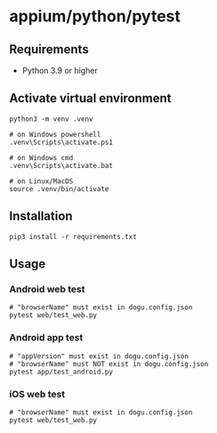# appium/python/pytest

## Requirements

* Python 3.9 or higher

## Activate virtual environment

```shell
python3 -m venv .venv

# on Windows powershell
.venv\Scripts\activate.ps1 

# on Windows cmd
.venv\Scripts\activate.bat 

# on Linux/MacOS
source .venv/bin/activate 
```

## Installation

```shell
pip3 install -r requirements.txt
```

## Usage

### Android web test

```shell
# "browserName" must exist in dogu.config.json
pytest web/test_web.py
```

### Android app test

```shell
# "appVersion" must exist in dogu.config.json
# "browserName" must NOT exist in dogu.config.json
pytest app/test_android.py
```

### iOS web test

```shell
# "browserName" must exist in dogu.config.json
pytest web/test_web.py
```
